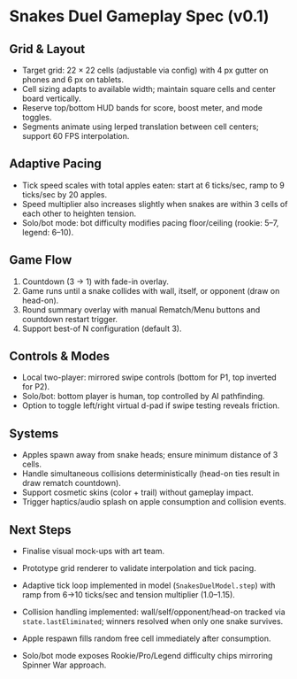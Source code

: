 ﻿# Snakes Duel Gameplay Spec (v0.1)

## Grid & Layout
- Target grid: 22 × 22 cells (adjustable via config) with 4 px gutter on phones and 6 px on tablets.
- Cell sizing adapts to available width; maintain square cells and center board vertically.
- Reserve top/bottom HUD bands for score, boost meter, and mode toggles.
- Segments animate using lerped translation between cell centers; support 60 FPS interpolation.

## Adaptive Pacing
- Tick speed scales with total apples eaten: start at 6 ticks/sec, ramp to 9 ticks/sec by 20 apples.
- Speed multiplier also increases slightly when snakes are within 3 cells of each other to heighten tension.
- Solo/bot mode: bot difficulty modifies pacing floor/ceiling (rookie: 5–7, legend: 6–10).

## Game Flow
1. Countdown (3 → 1) with fade-in overlay.
2. Game runs until a snake collides with wall, itself, or opponent (draw on head-on).
3. Round summary overlay with manual Rematch/Menu buttons and countdown restart trigger.
4. Support best-of N configuration (default 3).

## Controls & Modes
- Local two-player: mirrored swipe controls (bottom for P1, top inverted for P2).
- Solo/bot: bottom player is human, top controlled by AI pathfinding.
- Option to toggle left/right virtual d-pad if swipe testing reveals friction.

## Systems
- Apples spawn away from snake heads; ensure minimum distance of 3 cells.
- Handle simultaneous collisions deterministically (head-on ties result in draw rematch countdown).
- Support cosmetic skins (color + trail) without gameplay impact.
- Trigger haptics/audio splash on apple consumption and collision events.

## Next Steps
- Finalise visual mock-ups with art team.
- Prototype grid renderer to validate interpolation and tick pacing.

- Adaptive tick loop implemented in model (`SnakesDuelModel.step`) with ramp from 6→10 ticks/sec and tension multiplier (1.0–1.15).


- Collision handling implemented: wall/self/opponent/head-on tracked via `state.lastEliminated`; winners resolved when only one snake survives.
- Apple respawn fills random free cell immediately after consumption.

- Solo/bot mode exposes Rookie/Pro/Legend difficulty chips mirroring Spinner War approach.
